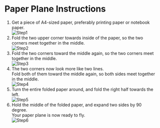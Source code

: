 # Paper Plane Instructions

  1. Get a piece of A4-sized paper, preferably printing paper or notebook paper.  
     ![Step1](Step1.svg)
  2. Fold the two upper corner towards inside of the paper, so the two corners meet together in the middle.  
     ![Step2](Step2.svg)
  3. Fold the two corners toward the middle again, so the two corners meet together in the middle.  
     ![Step3](Step3.svg)
  4. The two corners now look more like two lines.  
     Fold both of them toward the middle again, so both sides meet together in the middle.  
     ![Step4](Step4.svg)
  5. Turn the entire folded paper around, and fold the right half towards the left.  
     ![Step5](Step5.svg)
  6. Hold the middle of the folded paper, and expand two sides by 90 degree.  
     Your paper plane is now ready to fly.  
     ![Step6](Step6.svg)
